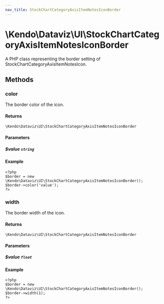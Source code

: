 ```yaml
---
nav_title: StockChartCategoryAxisItemNotesIconBorder
---
```


# \Kendo\Dataviz\UI\StockChartCategoryAxisItemNotesIconBorder

A PHP class representing the border setting of StockChartCategoryAxisItemNotesIcon.


## Methods

### color
The border color of the icon.

#### Returns
`\Kendo\Dataviz\UI\StockChartCategoryAxisItemNotesIconBorder`

#### Parameters

##### $value `string`



#### Example 
    <?php
    $border = new \Kendo\Dataviz\UI\StockChartCategoryAxisItemNotesIconBorder();
    $border->color('value');
    ?>

### width
The border width of the icon.

#### Returns
`\Kendo\Dataviz\UI\StockChartCategoryAxisItemNotesIconBorder`

#### Parameters

##### $value `float`



#### Example 
    <?php
    $border = new \Kendo\Dataviz\UI\StockChartCategoryAxisItemNotesIconBorder();
    $border->width(1);
    ?>

